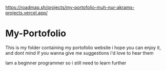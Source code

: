 https://roadmap.sh/projects/my-portofolio-muh-nur-akrams-projects.vercel.app/
# My-Portofolio

This is my folder containing my portofolio website i hope you can enjoy it, and dont mind if you wanna give me suggestions i'd love to hear them

Iam a beginner programmer so i still need to learn further
